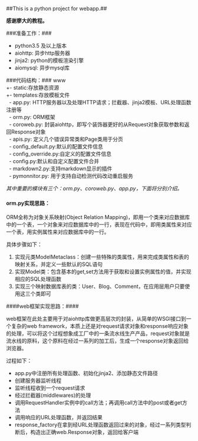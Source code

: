 ##This is a python project for webapp.##

**感谢廖大的教程。**

###准备工作：###
- python3.5 及以上版本
- aiohttp: 异步http服务器
- jinja2: python的模板渲染引擎
- aiomysql: 异步mysql库

###代码结构：###
www  
+-&nbsp;static:存放静态资源  
+-&nbsp;templates:存放模板文件  
&nbsp; -&nbsp;app.py: HTTP服务器以及处理HTTP请求；拦截器、jinja2模板、URL处理函数注册等  
&nbsp; -&nbsp;orm.py: ORM框架  
&nbsp; -&nbsp;coroweb.py: 封装aiohttp，即写个装饰器更好的从Request对象获取参数和返回Response对象  
&nbsp; -&nbsp;apis.py: 定义几个错误异常类和Page类用于分页  
&nbsp; -&nbsp;config\_default.py:默认的配置文件信息  
&nbsp; -&nbsp;config\_override.py:自定义的配置文件信息  
&nbsp; -&nbsp;config.py:默认和自定义配置文件合并  
&nbsp; -&nbsp;markdown2.py:支持markdown显示的插件  
&nbsp; -&nbsp;pymonnitor.py: 用于支持自动检测代码改动重启服务  

*其中重要的模块有三个：orm.py、coroweb.py、app.py，下面将分别介绍。*

#### orm.py实现思路： ####
ORM全称为对象关系映射(Object Relation Mapping)，即用一个类来对应数据库中的一个表，一个对象来对应数据库中的一行，表现在代码中，即用类属性来对应一个表，用实例属性来对应数据库中的一行。

具体步骤如下：

1. 实现元类ModelMetaclass：创建一些特殊的类属性，用来完成类属性和表的映射关系，并定义一些默认的SQL语句
2. 实现Model类：包含基本的get,set方法用于获取和设置实例属性的值，并实现相应的SQL处理函数
3. 实现三个映射数据库表的类：User、Blog、Comment，在应用层用户只要使用这三个类即可

####web框架实现思路：####

web框架在此处主要用于对aiohttp库做更高层次的封装，从简单的WSGI接口到一个复杂的web framework，本质上还是对request请求对象和response响应对象的处理，可以将这个过程想象成工厂中的一条流水线生产产品，request对象就是流水线的原料，这个原料在经过一系列的加工后，生成一个response对象返回给浏览器。

过程如下：

- app.py中注册所有处理函数、初始化jinja2、添加静态文件路径
- 创建服务器监听线程
- 监听线程收到一个request请求
- 经过拦截器(middlewares)的处理
- 调用RequestHandler实例中的call方法；再调用call方法中的post或者get方法
- 调用响应的URL处理函数，并返回结果
- response_factory在拿到经URL处理函数返回过来的对象，经过一系列类型判断后，构造出正确web.Response对象，返回给客户端